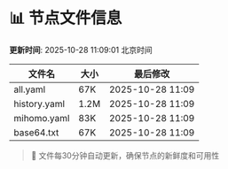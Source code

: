 # 📊 节点文件信息

**更新时间**: 2025-10-28 11:09:01 北京时间

| 文件名 | 大小 | 最后修改 |
|--------|------|----------|
| all.yaml | 67K | 2025-10-28 11:09 |
| history.yaml | 1.2M | 2025-10-28 11:09 |
| mihomo.yaml | 83K | 2025-10-28 11:09 |
| base64.txt | 67K | 2025-10-28 11:09 |

> 🔄 文件每30分钟自动更新，确保节点的新鲜度和可用性
